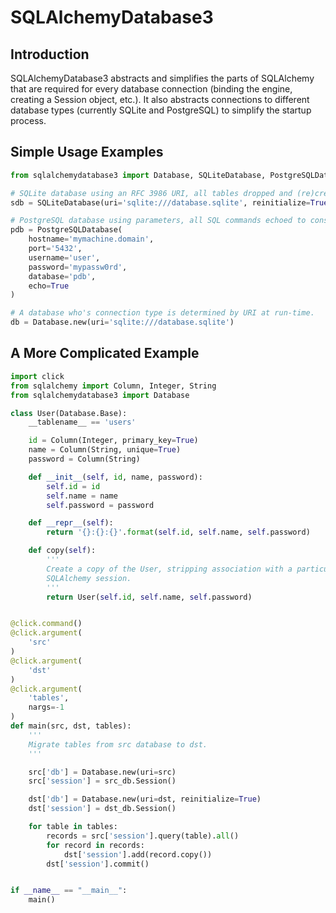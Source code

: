 # SQLAlchemyDatabase3

## Introduction

SQLAlchemyDatabase3 abstracts and simplifies the parts of SQLAlchemy that are
required for every database connection (binding the engine, creating a Session
object, etc.). It also abstracts connections to different database types
(currently SQLite and PostgreSQL) to simplify the startup process.

## Simple Usage Examples

```python
from sqlalchemydatabase3 import Database, SQLiteDatabase, PostgreSQLDatabase

# SQLite database using an RFC 3986 URI, all tables dropped and (re)created.
sdb = SQLiteDatabase(uri='sqlite:///database.sqlite', reinitialize=True)

# PostgreSQL database using parameters, all SQL commands echoed to console.
pdb = PostgreSQLDatabase(
	hostname='mymachine.domain',
	port='5432',
	username='user',
	password='mypassw0rd',
	database='pdb',
	echo=True
)

# A database who's connection type is determined by URI at run-time.
db = Database.new(uri='sqlite:///database.sqlite')
```

## A More Complicated Example 

```python
import click
from sqlalchemy import Column, Integer, String
from sqlalchemydatabase3 import Database

class User(Database.Base):
	__tablename__ == 'users'

	id = Column(Integer, primary_key=True)
	name = Column(String, unique=True)
	password = Column(String)

	def __init__(self, id, name, password):
		self.id = id
		self.name = name
		self.password = password

	def __repr__(self):
		return '{}:{}:{}'.format(self.id, self.name, self.password)

	def copy(self):
		'''
		Create a copy of the User, stripping association with a particular
		SQLAlchemy session.
		'''
		return User(self.id, self.name, self.password)


@click.command()
@click.argument(
	'src'
)
@click.argument(
	'dst'
)
@click.argument(
	'tables',
	nargs=-1
)
def main(src, dst, tables):
	'''
	Migrate tables from src database to dst.
	'''

	src['db'] = Database.new(uri=src)
	src['session'] = src_db.Session()

	dst['db'] = Database.new(uri=dst, reinitialize=True)
	dst['session'] = dst_db.Session()

	for table in tables:
		records = src['session'].query(table).all()
		for record in records:
			dst['session'].add(record.copy())
		dst['session'].commit()


if __name__ == "__main__":
	main()
```
